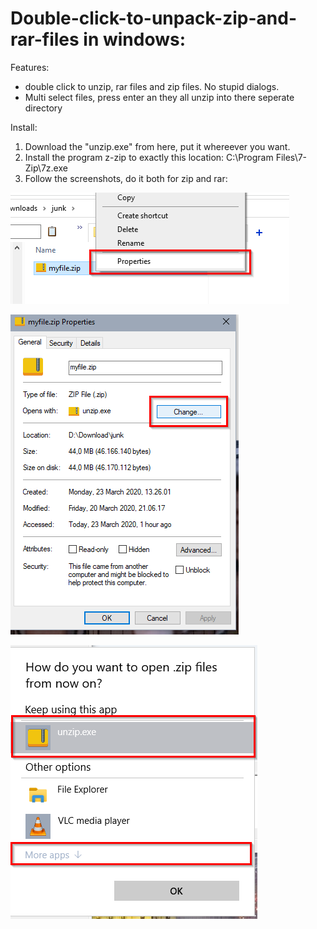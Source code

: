 # Double-click-to-unpack-zip-and-rar-files in windows:

Features:
* double click to unzip, rar files and zip files. No stupid dialogs.
* Multi select files, press enter an they all unzip into there seperate directory

Install:
1. Download the "unzip.exe" from here, put it whereever you want.
2. Install the program z-zip to exactly this location: C:\Program Files\7-Zip\7z.exe
3. Follow the screenshots, do it both for zip and rar:


![Image description](__1.png)


![Image description](__2.png)


![Image description](__3.png)
